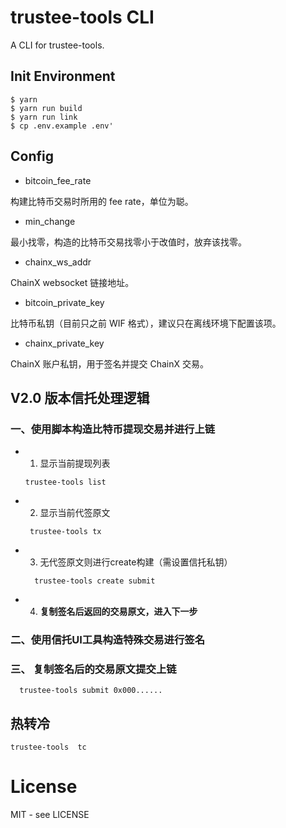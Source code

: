 # trustee-tools CLI

A CLI for trustee-tools.


## Init Environment

```shell
$ yarn
$ yarn run build
$ yarn run link
$ cp .env.example .env'

```

## Config
- bitcoin_fee_rate

构建比特币交易时所用的 fee rate，单位为聪。

- min_change

最小找零，构造的比特币交易找零小于改值时，放弃该找零。

- chainx_ws_addr

ChainX websocket 链接地址。

- bitcoin_private_key

比特币私钥（目前只之前 WIF 格式），建议只在离线环境下配置该项。

- chainx_private_key

ChainX 账户私钥，用于签名并提交 ChainX 交易。

## V2.0 版本信托处理逻辑

### 一、使用脚本构造比特币提现交易并进行上链
 
 * 1. 显示当前提现列表
    ```
    trustee-tools list
    
    ```
 * 2. 显示当前代签原文
   ```
    trustee-tools tx
   ```
 * 3. 无代签原文则进行create构建（需设置信托私钥）
   
   ```
     trustee-tools create submit
   ```
 * 4. **复制签名后返回的交易原文，进入下一步**
   
### 二、使用信托UI工具构造特殊交易进行签名


### 三、 复制签名后的交易原文提交上链

   ```
     trustee-tools submit 0x000......
   
   ```

## 热转冷

```
trustee-tools  tc
```

# License

MIT - see LICENSE

